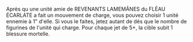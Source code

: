 Après qu une unité amie de REVENANTS
LAMEMÂNES du FLÉAU ÉCARLATE a fait un
mouvement de charge, vous pouvez choisir 1
unité ennemie à 1" d'elle. Si vous le faites, jetez
autant de dés que le nombre de figurines de
l'unité qui charge. Pour chaque jet de 5+, la cible subit 1
blessure mortelle.
